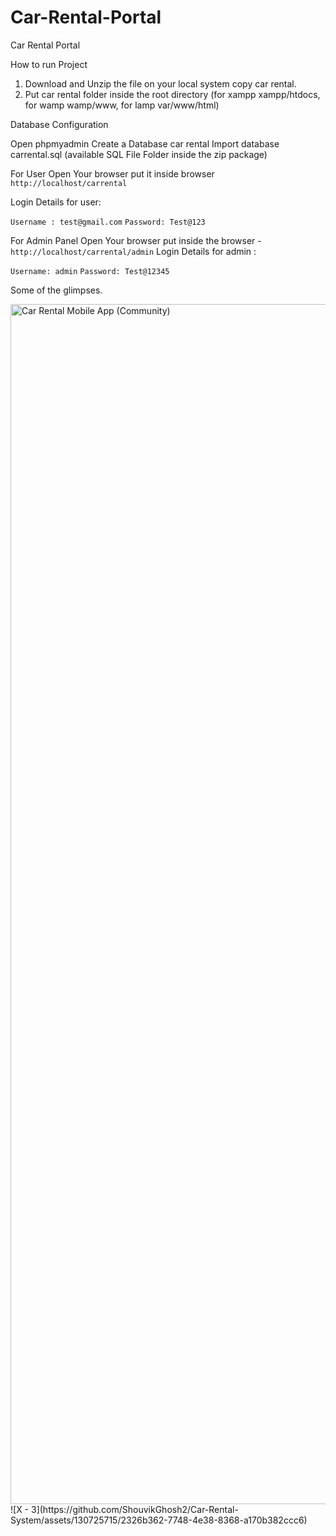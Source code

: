 # Car-Rental-Portal
Car Rental Portal

How to run Project
1. Download and Unzip the file on your local system copy car rental.
2. Put car rental folder inside the root directory (for xampp xampp/htdocs, for wamp wamp/www, for lamp var/www/html)



 
Database Configuration

Open phpmyadmin
Create a Database car rental
Import database carrental.sql (available SQL File Folder inside the zip package)

For User
Open Your browser put it inside browser 
``` http://localhost/carrental ```

Login Details for user:

```Username : test@gmail.com```
```Password: Test@123```

For Admin Panel
Open Your browser put inside the browser -
``` http://localhost/carrental/admin ```
Login Details for admin :

```Username: admin```
```Password: Test@12345```

Some of the glimpses.

<img width="1920" alt="Car Rental Mobile App (Community)" src="https://github.com/ShouvikGhosh2/Car-Rental-System/assets/130725715/1ad803f7-db88-4a5d-8a18-8aa5f0aec896">
![X - 3](https://github.com/ShouvikGhosh2/Car-Rental-System/assets/130725715/2326b362-7748-4e38-8368-a170b382ccc6)

